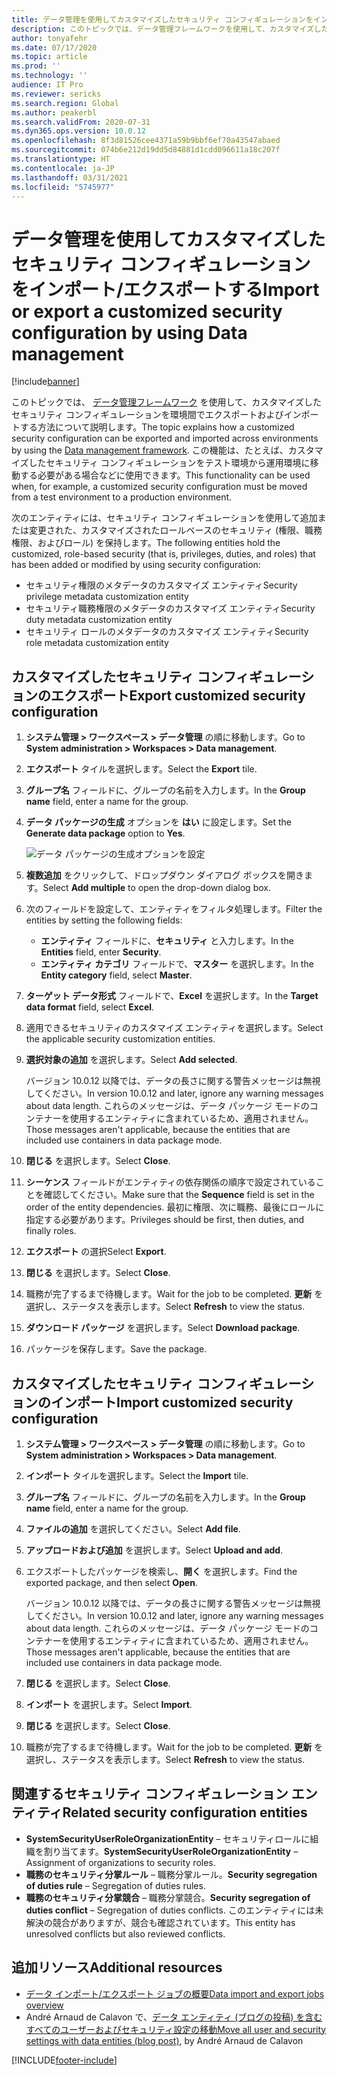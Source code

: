 ```yaml
---
title: データ管理を使用してカスタマイズしたセキュリティ コンフィギュレーションをインポート/エクスポートする
description: このトピックでは、データ管理フレームワークを使用して、カスタマイズしたセキュリティ コンフィギュレーションを環境間でエクスポートおよびインポートする方法について説明します。
author: tonyafehr
ms.date: 07/17/2020
ms.topic: article
ms.prod: ''
ms.technology: ''
audience: IT Pro
ms.reviewer: sericks
ms.search.region: Global
ms.author: peakerbl
ms.search.validFrom: 2020-07-31
ms.dyn365.ops.version: 10.0.12
ms.openlocfilehash: 8f3d81526cee4371a59b9bbf6ef70a43547abaed
ms.sourcegitcommit: 074b6e212d19dd5d84881d1cdd096611a18c207f
ms.translationtype: HT
ms.contentlocale: ja-JP
ms.lasthandoff: 03/31/2021
ms.locfileid: "5745977"
---
```

# <a name="import-or-export-a-customized-security-configuration-by-using-data-management"></a><span data-ttu-id="993bf-103">データ管理を使用してカスタマイズしたセキュリティ コンフィギュレーションをインポート/エクスポートする</span><span class="sxs-lookup"><span data-stu-id="993bf-103">Import or export a customized security configuration by using Data management</span></span> 

[!include[banner](../includes/banner.md)]

<span data-ttu-id="993bf-104">このトピックでは、 [データ管理フレームワーク](../data-entities/data-entities-data-packages.md) を使用して、カスタマイズしたセキュリティ コンフィギュレーションを環境間でエクスポートおよびインポートする方法について説明します。</span><span class="sxs-lookup"><span data-stu-id="993bf-104">The topic explains how a customized security configuration can be exported and imported across environments by using the [Data management framework](../data-entities/data-entities-data-packages.md).</span></span> <span data-ttu-id="993bf-105">この機能は、たとえば、カスタマイズしたセキュリティ コンフィギュレーションをテスト環境から運用環境に移動する必要がある場合などに使用できます。</span><span class="sxs-lookup"><span data-stu-id="993bf-105">This functionality can be used when, for example, a customized security configuration must be moved from a test environment to a production environment.</span></span>

<span data-ttu-id="993bf-106">次のエンティティには、セキュリティ コンフィギュレーションを使用して追加または変更された、カスタマイズされたロールベースのセキュリティ (権限、職務権限、およびロール) を保持します。</span><span class="sxs-lookup"><span data-stu-id="993bf-106">The following entities hold the customized, role-based security (that is, privileges, duties, and roles) that has been added or modified by using security configuration:</span></span>

- <span data-ttu-id="993bf-107">セキュリティ権限のメタデータのカスタマイズ エンティティ</span><span class="sxs-lookup"><span data-stu-id="993bf-107">Security privilege metadata customization entity</span></span>
- <span data-ttu-id="993bf-108">セキュリティ職務権限のメタデータのカスタマイズ エンティティ</span><span class="sxs-lookup"><span data-stu-id="993bf-108">Security duty metadata customization entity</span></span>
- <span data-ttu-id="993bf-109">セキュリティ ロールのメタデータのカスタマイズ エンティティ</span><span class="sxs-lookup"><span data-stu-id="993bf-109">Security role metadata customization entity</span></span>

## <a name="export-customized-security-configuration"></a><span data-ttu-id="993bf-110">カスタマイズしたセキュリティ コンフィギュレーションのエクスポート</span><span class="sxs-lookup"><span data-stu-id="993bf-110">Export customized security configuration</span></span>

1. <span data-ttu-id="993bf-111">**システム管理 \> ワークスペース \> データ管理** の順に移動します。</span><span class="sxs-lookup"><span data-stu-id="993bf-111">Go to **System administration \> Workspaces \> Data management**.</span></span>
2. <span data-ttu-id="993bf-112">**エクスポート** タイルを選択します。</span><span class="sxs-lookup"><span data-stu-id="993bf-112">Select the **Export** tile.</span></span>
3. <span data-ttu-id="993bf-113">**グループ名** フィールドに、グループの名前を入力します。</span><span class="sxs-lookup"><span data-stu-id="993bf-113">In the **Group name** field, enter a name for the group.</span></span>
4. <span data-ttu-id="993bf-114">**データ パッケージの生成** オプションを **はい** に設定します。</span><span class="sxs-lookup"><span data-stu-id="993bf-114">Set the **Generate data package** option to **Yes**.</span></span>

    ![データ パッケージの生成オプションを設定](media/cb4da5cdf487ee4c55f931f1e220cdf9.png)

5. <span data-ttu-id="993bf-116">**複数追加** をクリックして、ドロップダウン ダイアログ ボックスを開きます。</span><span class="sxs-lookup"><span data-stu-id="993bf-116">Select **Add multiple** to open the drop-down dialog box.</span></span>
6. <span data-ttu-id="993bf-117">次のフィールドを設定して、エンティティをフィルタ処理します。</span><span class="sxs-lookup"><span data-stu-id="993bf-117">Filter the entities by setting the following fields:</span></span>

    - <span data-ttu-id="993bf-118">**エンティティ** フィールドに、**セキュリティ** と入力します。</span><span class="sxs-lookup"><span data-stu-id="993bf-118">In the **Entities** field, enter **Security**.</span></span>
    - <span data-ttu-id="993bf-119">**エンティティ カテゴリ** フィールドで、**マスター** を選択します。</span><span class="sxs-lookup"><span data-stu-id="993bf-119">In the **Entity category** field, select **Master**.</span></span>

7. <span data-ttu-id="993bf-120">**ターゲット データ形式** フィールドで、**Excel** を選択します。</span><span class="sxs-lookup"><span data-stu-id="993bf-120">In the **Target data format** field, select **Excel**.</span></span>
8. <span data-ttu-id="993bf-121">適用できるセキュリティのカスタマイズ エンティティを選択します。</span><span class="sxs-lookup"><span data-stu-id="993bf-121">Select the applicable security customization entities.</span></span>
9. <span data-ttu-id="993bf-122">**選択対象の追加** を選択します。</span><span class="sxs-lookup"><span data-stu-id="993bf-122">Select **Add selected**.</span></span>

    <span data-ttu-id="993bf-123">バージョン 10.0.12 以降では、データの長さに関する警告メッセージは無視してください。</span><span class="sxs-lookup"><span data-stu-id="993bf-123">In version 10.0.12 and later, ignore any warning messages about data length.</span></span> <span data-ttu-id="993bf-124">これらのメッセージは、データ パッケージ モードのコンテナーを使用するエンティティに含まれているため、適用されません。</span><span class="sxs-lookup"><span data-stu-id="993bf-124">Those messages aren't applicable, because the entities that are included use containers in data package mode.</span></span>

10. <span data-ttu-id="993bf-125">**閉じる** を選択します。</span><span class="sxs-lookup"><span data-stu-id="993bf-125">Select **Close**.</span></span>
11. <span data-ttu-id="993bf-126">**シーケンス** フィールドがエンティティの依存関係の順序で設定されていることを確認してください。</span><span class="sxs-lookup"><span data-stu-id="993bf-126">Make sure that the **Sequence** field is set in the order of the entity dependencies.</span></span> <span data-ttu-id="993bf-127">最初に権限、次に職務、最後にロールに指定する必要があります。</span><span class="sxs-lookup"><span data-stu-id="993bf-127">Privileges should be first, then duties, and finally roles.</span></span>
12. <span data-ttu-id="993bf-128">**エクスポート** の選択</span><span class="sxs-lookup"><span data-stu-id="993bf-128">Select **Export**.</span></span>
13. <span data-ttu-id="993bf-129">**閉じる** を選択します。</span><span class="sxs-lookup"><span data-stu-id="993bf-129">Select **Close**.</span></span>
14. <span data-ttu-id="993bf-130">職務が完了するまで待機します。</span><span class="sxs-lookup"><span data-stu-id="993bf-130">Wait for the job to be completed.</span></span> <span data-ttu-id="993bf-131">**更新** を選択し、ステータスを表示します。</span><span class="sxs-lookup"><span data-stu-id="993bf-131">Select **Refresh** to view the status.</span></span>
15. <span data-ttu-id="993bf-132">**ダウンロード パッケージ** を選択します。</span><span class="sxs-lookup"><span data-stu-id="993bf-132">Select **Download package**.</span></span>
16. <span data-ttu-id="993bf-133">パッケージを保存します。</span><span class="sxs-lookup"><span data-stu-id="993bf-133">Save the package.</span></span>

## <a name="import-customized-security-configuration"></a><span data-ttu-id="993bf-134">カスタマイズしたセキュリティ コンフィギュレーションのインポート</span><span class="sxs-lookup"><span data-stu-id="993bf-134">Import customized security configuration</span></span>

1. <span data-ttu-id="993bf-135">**システム管理 \> ワークスペース \> データ管理** の順に移動します。</span><span class="sxs-lookup"><span data-stu-id="993bf-135">Go to **System administration \> Workspaces \> Data management**.</span></span>
2. <span data-ttu-id="993bf-136">**インポート** タイルを選択します。</span><span class="sxs-lookup"><span data-stu-id="993bf-136">Select the **Import** tile.</span></span>
3. <span data-ttu-id="993bf-137">**グループ名** フィールドに、グループの名前を入力します。</span><span class="sxs-lookup"><span data-stu-id="993bf-137">In the **Group name** field, enter a name for the group.</span></span>
4. <span data-ttu-id="993bf-138">**ファイルの追加** を選択してください。</span><span class="sxs-lookup"><span data-stu-id="993bf-138">Select **Add file**.</span></span>
5. <span data-ttu-id="993bf-139">**アップロードおよび追加** を選択します。</span><span class="sxs-lookup"><span data-stu-id="993bf-139">Select **Upload and add**.</span></span>
6. <span data-ttu-id="993bf-140">エクスポートしたパッケージを検索し、**開く** を選択します。</span><span class="sxs-lookup"><span data-stu-id="993bf-140">Find the exported package, and then select **Open**.</span></span>

    <span data-ttu-id="993bf-141">バージョン 10.0.12 以降では、データの長さに関する警告メッセージは無視してください。</span><span class="sxs-lookup"><span data-stu-id="993bf-141">In version 10.0.12 and later, ignore any warning messages about data length.</span></span> <span data-ttu-id="993bf-142">これらのメッセージは、データ パッケージ モードのコンテナーを使用するエンティティに含まれているため、適用されません。</span><span class="sxs-lookup"><span data-stu-id="993bf-142">Those messages aren't applicable, because the entities that are included use containers in data package mode.</span></span>

7. <span data-ttu-id="993bf-143">**閉じる** を選択します。</span><span class="sxs-lookup"><span data-stu-id="993bf-143">Select **Close**.</span></span>
8. <span data-ttu-id="993bf-144">**インポート** を選択します。</span><span class="sxs-lookup"><span data-stu-id="993bf-144">Select **Import**.</span></span>
9. <span data-ttu-id="993bf-145">**閉じる** を選択します。</span><span class="sxs-lookup"><span data-stu-id="993bf-145">Select **Close**.</span></span>
10. <span data-ttu-id="993bf-146">職務が完了するまで待機します。</span><span class="sxs-lookup"><span data-stu-id="993bf-146">Wait for the job to be completed.</span></span> <span data-ttu-id="993bf-147">**更新** を選択し、ステータスを表示します。</span><span class="sxs-lookup"><span data-stu-id="993bf-147">Select **Refresh** to view the status.</span></span>

## <a name="related-security-configuration-entities"></a><span data-ttu-id="993bf-148">関連するセキュリティ コンフィギュレーション エンティティ</span><span class="sxs-lookup"><span data-stu-id="993bf-148">Related security configuration entities</span></span>

- <span data-ttu-id="993bf-149">**SystemSecurityUserRoleOrganizationEntity** – セキュリティロールに組織を割り当てます。</span><span class="sxs-lookup"><span data-stu-id="993bf-149">**SystemSecurityUserRoleOrganizationEntity** – Assignment of organizations to security roles.</span></span>
- <span data-ttu-id="993bf-150">**職務のセキュリティ分掌ルール** – 職務分掌ルール。</span><span class="sxs-lookup"><span data-stu-id="993bf-150">**Security segregation of duties rule** – Segregation of duties rules.</span></span>
- <span data-ttu-id="993bf-151">**職務のセキュリティ分掌競合** – 職務分掌競合。</span><span class="sxs-lookup"><span data-stu-id="993bf-151">**Security segregation of duties conflict** – Segregation of duties conflicts.</span></span> <span data-ttu-id="993bf-152">このエンティティには未解決の競合がありますが、競合も確認されています。</span><span class="sxs-lookup"><span data-stu-id="993bf-152">This entity has unresolved conflicts but also reviewed conflicts.</span></span>

## <a name="additional-resources"></a><span data-ttu-id="993bf-153">追加リソース</span><span class="sxs-lookup"><span data-stu-id="993bf-153">Additional resources</span></span>

- [<span data-ttu-id="993bf-154">データ インポート/エクスポート ジョブの概要</span><span class="sxs-lookup"><span data-stu-id="993bf-154">Data import and export jobs overview</span></span>](../data-entities/data-import-export-job.md)
- <span data-ttu-id="993bf-155">Andr&eacute; Arnaud de Calavon で、[データ エンティティ (ブログの投稿) を含むすべてのユーザーおよびセキュリティ設定の移動](https://dynamicspedia.com/2020/05/move-all-user-and-security-settings-with-data-entities/)</span><span class="sxs-lookup"><span data-stu-id="993bf-155">[Move all user and security settings with data entities (blog post)](https://dynamicspedia.com/2020/05/move-all-user-and-security-settings-with-data-entities/), by Andr&eacute; Arnaud de Calavon</span></span>


[!INCLUDE[footer-include](../../../includes/footer-banner.md)]